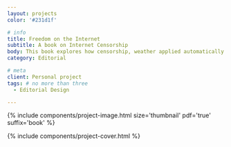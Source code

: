 ```yaml
---
layout: projects
color: '#231d1f'

# info
title: Freedom on the Internet
subtitle: A book on Internet Censorship
body: This book explores how censorship, weather applied automatically by the author, or carried out by countries and organisation affect the web and our daily lives. 
category: Editorial

# meta
client: Personal project
tags: # no more than three
  - Editorial Design

---
```


{% include components/project-image.html 
  size='thumbnail'
  pdf='true'
  suffix='book'
%}

{% include components/project-cover.html %}

